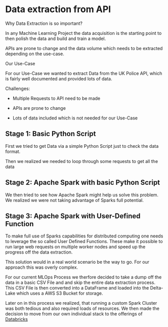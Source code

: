 # Data extraction from API

Why Data Extraction is so important?

In any Machine Learning Project the data acquisition is the starting point to then polish the data and build and train a model. 

APIs are prone to change and the data volume which needs to be extracted depending on the use-case.

Our Use-Case

For our Use-Case we wanted to extract Data from the UK Police API, which is fairly well documented and provided lots of data. 

Challenges:

- Multiple Requests to API need to be made

- APIs are prone to change

- Lots of data included which is not needed for our Use-Case

## Stage 1: Basic Python Script

First we tried to get Data via a simple Python Script just to check the data format.

Then we realized we needed to loop through some requests to get all the data

## Stage 2: Apache Spark with basic Python Script

We then tried to see how Apache Spark might help us solve this problem. We realized we were not taking advantage of Sparks full potential.

## Stage 3: Apache Spark with User-Defined Function

To make full use of Sparks capabilities for distributed computing one needs to leverage the so called User Defined Functions. These make it possible to run large web requests on multiple worker nodes and speed up the progress off the data extraction.

This solution would in a real world scenario be the way to go. For our approach this was overly complex. 

For our current MLOps Process we therfore decided to take a dump off the data in a basic CSV File and and skip the entire data extraction process. This CSV File is then converted into a DataFrame and loaded into the Delta-Lake which uses a AWS S3 Bucket for storage.

Later on in this process we realized, that running a custom Spark Cluster was both tedious and also required loads of resources. 
We then made the decision to move from our own individual stack to the offerings of [Databricks](https://databricks.com/)
